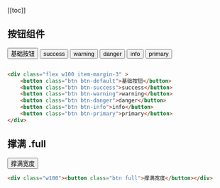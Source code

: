 [[toc]]
## 按钮组件


<div class="flex w100 item-margin-3" >
        <button class="btn btn-default">基础按钮</button>
        <button class="btn btn-success">success</button>
        <button class="btn btn-warning">warning</button>
        <button class="btn btn-danger">danger</button>
        <button class="btn btn-info">info</button>
        <button class="btn btn-primary">primary</button>
</div>

```html

<div class="flex w100 item-margin-3" >
    <button class="btn btn-default">基础按钮</button>
    <button class="btn btn-success">success</button>
    <button class="btn btn-warning">warning</button>
    <button class="btn btn-danger">danger</button>
    <button class="btn btn-info">info</button>
    <button class="btn btn-primary">primary</button>
</div>

```


## 撑满 .full

<div class="w100"><button class="btn full">撑满宽度</button></div>


```html
<div class="w100"><button class="btn full">撑满宽度</button></div>

```